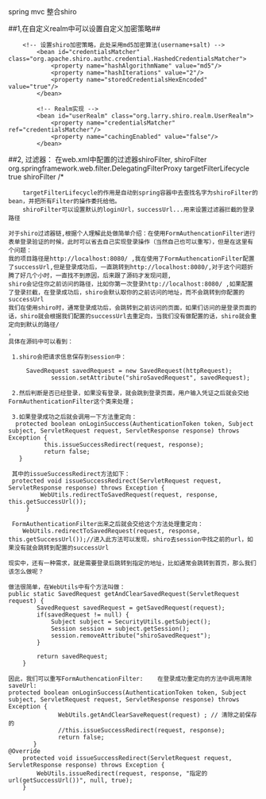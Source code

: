 spring mvc 整合shiro

##1,在自定义realm中可以设置自定义加密策略##

        <!-- 设置shiro加密策略，此处采用md5加密算法(username+salt) -->
            <bean id="credentialsMatcher" class="org.apache.shiro.authc.credential.HashedCredentialsMatcher">
                <property name="hashAlgorithmName" value="md5"/>
                <property name="hashIterations" value="2"/>
                <property name="storedCredentialsHexEncoded" value="true"/>
            </bean>

            <!-- Realm实现 -->
            <bean id="userRealm" class="org.larry.shiro.realm.UserRealm">
                <property name="credentialsMatcher" ref="credentialsMatcher"/>
                <property name="cachingEnabled" value="false"/>
            </bean>

##2, 过滤器：
        在web.xml中配置的过滤器shiroFilter,
        <filter>
            <filter-name>shiroFilter</filter-name>
            <filter-class>org.springframework.web.filter.DelegatingFilterProxy</filter-class>
            <init-param>
                <param-name>targetFilterLifecycle</param-name>
                <param-value>true</param-value>
            </init-param>
        </filter>
        <filter-mapping>
            <filter-name>shiroFilter</filter-name>
            <url-pattern>/*</url-pattern>
        </filter-mapping>

        targetFilterLifecycle的作用是自动到spring容器中去查找名字为shiroFilter的bean，并把所有Filter的操作委托给他。
        shiroFilter可以设置默认的loginUrl，successUrl...用来设置过滤器拦截的登录路径

    对于shiro过滤器链,根据个人理解此处做简单介绍：在使用FormAuthencationFilter进行表单登录验证的时候，此时可以省去自己实现登录操作（当然自己也可以重写），但是在这里有个问题：
    我的项目路径是http://localhost:8080/ ,我在使用了FormAuthencationFilter配置了successUrl,但是登录成功后，一直跳转到http://localhost:8080/,对于这个问题折腾了好几个小时，一直找不到原因，后来跟了源码才发现问题,
    shiro会记住你之前访问的路径，比如你第一次登录http://localhost:8080/ ,如果配置了登录拦截，在登录成功后，shiro会默认取你的之前访问的地址，而不会跳转到你配置的successUrl
    我们在使用shiro时，通常登录成功后，会跳转到之前访问的页面，如果们访问的是登录页面的话，shiro就会根据我们配置的successUrl去重定向，当我们没有做配置的话，shiro就会重定向到默认的路径/
    ，
    具体在源码中可以看到：

     1.shiro会把请求信息保存到session中：

         SavedRequest savedRequest = new SavedRequest(httpRequest);
                session.setAttribute("shiroSavedRequest", savedRequest);

     2.然后判断是否已经登录，如果没有登录，就会跳到登录页面，用户输入凭证之后就会交给FormAuthenticationFilter这个类来处理；

     3.如果登录成功之后就会调用一下方法重定向：
      protected boolean onLoginSuccess(AuthenticationToken token, Subject subject, ServletRequest request, ServletResponse response) throws Exception {
              this.issueSuccessRedirect(request, response);
              return false;
       }

     其中的issueSuccessRedirect方法如下：
     protected void issueSuccessRedirect(ServletRequest request, ServletResponse response) throws Exception {
             WebUtils.redirectToSavedRequest(request, response, this.getSuccessUrl());
         }

     FormAuthenticationFilter出来之后就会交给这个方法处理重定向：
        WebUtils.redirectToSavedRequest(request, response, this.getSuccessUrl());//进入此方法可以发现，shiro去session中找之前的url，如果没有就会跳转到配置的successUrl

    现实中，还有一种需求，就是需要登录后跳转到指定的地址，比如通常会跳转到首页，那么我们该怎么做呢？

    做法很简单，在WebUtils中有个方法叫做：
    public static SavedRequest getAndClearSavedRequest(ServletRequest request) {
            SavedRequest savedRequest = getSavedRequest(request);
            if(savedRequest != null) {
                Subject subject = SecurityUtils.getSubject();
                Session session = subject.getSession();
                session.removeAttribute("shiroSavedRequest");
            }

            return savedRequest;
        }

    因此，我们可以重写FormAuthencationFilter:    在登录成功重定向的方法中调用清除saveUrl:
    protected boolean onLoginSuccess(AuthenticationToken token, Subject subject, ServletRequest request, ServletResponse response) throws Exception {
                  WebUtils.getAndClearSaveRequest(request) ; // 清除之前保存的
                  //this.issueSuccessRedirect(request, response);
                  return false;
           }
    @Override
        protected void issueSuccessRedirect(ServletRequest request, ServletResponse response) throws Exception {
            WebUtils.issueRedirect(request, response, "指定的url(getSuccessUrl())", null, true);
        }